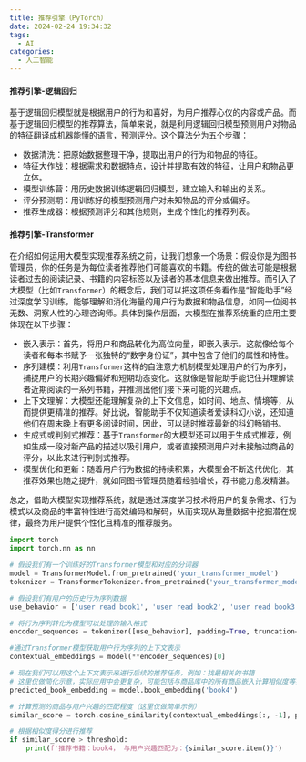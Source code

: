 ```yaml
---
title: 推荐引擎（PyTorch）
date: 2024-02-24 19:34:32
tags:
  - AI
categories:
  - 人工智能
---
```


#### 推荐引擎-逻辑回归

基于逻辑回归模型就是根据用户的行为和喜好，为用户推荐心仪的内容或产品。而基于逻辑回归模型的推荐算法，简单来说，就是利用逻辑回归模型预测用户对物品的特征翻译成机器能懂的语言，预测评分。这个算法分为五个步骤：
- 数据清洗：把原始数据整理干净，提取出用户的行为和物品的特征。
- 特征大作战：根据需求和数据特点，设计并提取有效的特征，让用户和物品更立体。
- 模型训练营：用历史数据训练逻辑回归模型，建立输入和输出的关系。
- 评分预测期：用训练好的模型预测用户对未知物品的评分或偏好。
- 推荐生成器：根据预测评分和其他规则，生成个性化的推荐列表。

#### 推荐引擎-Transformer

在介绍如何运用大模型实现推荐系统之前，让我们想象一个场景：假设你是为图书管理员，你的任务是为每位读者推荐他们可能喜欢的书籍。传统的做法可能是根据读者过去的阅读记录、书籍的内容标签以及读者的基本信息来做出推荐。而引入了大模型（比如`Transformer`）的概念后，我们可以把这项任务看作是“智能助手”经过深度学习训练，能够理解和消化海量的用户行为数据和物品信息，如同一位阅书无数、洞察人性的心理咨询师。具体到操作层面，大模型在推荐系统重的应用主要体现在以下步骤：
- 嵌入表示：首先，将用户和商品转化为高位向量，即嵌入表示。这就像给每个读者和每本书赋予一张独特的“数字身份证”，其中包含了他们的属性和特性。
- 序列建模：利用`Transformer`这样的自注意力机制模型处理用户的行为序列，捕捉用户的长期兴趣偏好和短期动态变化。这就像是智能助手能记住并理解读者近期阅读的一系列书籍，并推测出他们接下来可能的兴趣点。
- 上下文理解：大模型还能理解复杂的上下文信息，如时间、地点、情境等，从而提供更精准的推荐。好比说，智能助手不仅知道读者爱读科幻小说，还知道他们在周末晚上有更多阅读时间，因此，可以适时推荐最新的科幻畅销书。
- 生成式或判别式推荐：基于`Transformer`的大模型还可以用于生成式推荐，例如生成一段对新产品的描述以吸引用户，或者直接预测用户对未接触过商品的评分，以此来进行判别式推荐。
- 模型优化和更新：随着用户行为数据的持续积累，大模型会不断迭代优化，其推荐效果也随之提升，就如同图书管理员随着经验增长，荐书能力愈发精湛。

总之，借助大模型实现推荐系统，就是通过深度学习技术将用户的复杂需求、行为模式以及商品的丰富特性进行高效编码和解码，从而实现从海量数据中挖掘潜在规律，最终为用户提供个性化且精准的推荐服务。
<!-- more -->

```python
import torch
import torch.nn as nn

# 假设我们有一个训练好的Transformer模型和对应的分词器
model = TransformerModel.from_pretrained('your_transformer_model')
tokenizer = TransformerTokenizer.from_pretrained('your_transformer_model')

# 假设我们有用户的历史行为序列数据
use_behavior = ['user read book1', 'user read book2', 'user read book3']

# 将行为序列转化为模型可以处理的输入格式
encoder_sequences = tokenizer([use_behavior], padding=True, truncation= True, return_tensors='pt')

#通过Transformer模型获取用户行为序列的上下文表示
contextual_embeddings = model(**encoder_sequences)[0]

# 现在我们可以用这个上下文表示来进行后续的推荐任务，例如：找最相关的书籍
# 这里仅做简化示意，实际应用中会更复杂，可能包括与商品库中的所有商品嵌入计算相似度等步骤
predicted_book_embedding = model.book_embedding('book4')

# 计算预测的商品与用户兴趣的匹配程度（这里仅做简单示例）
similar_score = torch.cosine_similarity(contextual_embeddings[:, -1], predicted_book_embedding)

# 根据相似度得分进行推荐
if similar_score > threshold:
    print(f'推荐书籍：book4， 与用户兴趣匹配为：{similar_score.item()}')

```